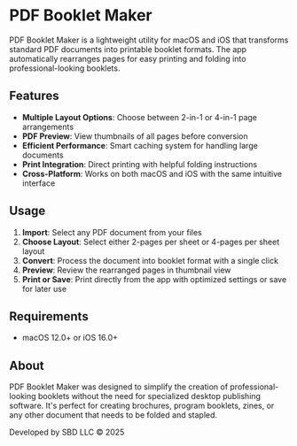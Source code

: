 # PDF Booklet Maker

PDF Booklet Maker is a lightweight utility for macOS and iOS that transforms standard PDF documents into printable booklet formats. The app automatically rearranges pages for easy printing and folding into professional-looking booklets.

## Features

- **Multiple Layout Options**: Choose between 2-in-1 or 4-in-1 page arrangements
- **PDF Preview**: View thumbnails of all pages before conversion
- **Efficient Performance**: Smart caching system for handling large documents
- **Print Integration**: Direct printing with helpful folding instructions
- **Cross-Platform**: Works on both macOS and iOS with the same intuitive interface

## Usage

1. **Import**: Select any PDF document from your files
2. **Choose Layout**: Select either 2-pages per sheet or 4-pages per sheet layout
3. **Convert**: Process the document into booklet format with a single click
4. **Preview**: Review the rearranged pages in thumbnail view
5. **Print or Save**: Print directly from the app with optimized settings or save for later use

## Requirements

- macOS 12.0+ or iOS 16.0+

## About

PDF Booklet Maker was designed to simplify the creation of professional-looking booklets without the need for specialized desktop publishing software. It's perfect for creating brochures, program booklets, zines, or any other document that needs to be folded and stapled.

Developed by SBD LLC © 2025

